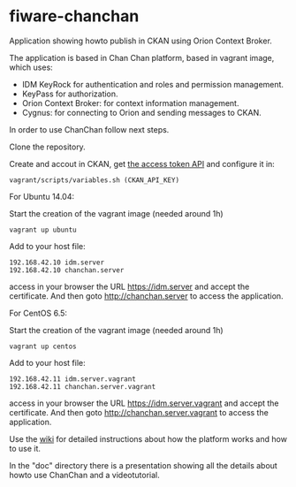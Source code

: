 fiware-chanchan
===============

Application showing howto publish in CKAN using Orion Context Broker.

The application is based in Chan Chan platform, based in vagrant image, which uses:

  * IDM KeyRock for authentication and roles and permission management. 
  * KeyPass for authorization.
  * Orion Context Broker: for context information management.
  * Cygnus: for connecting to Orion and sending messages to CKAN.

In order to use ChanChan follow next steps.

Clone the repository.

Create and accout in CKAN, get [the access token API](https://github.com/Bitergia/fiware-chanchan/wiki/CKAN#creating-an-account-in-demockanorg) and configure it in:

    vagrant/scripts/variables.sh (CKAN_API_KEY)

For Ubuntu 14.04:

Start the creation of the vagrant image (needed around 1h)

    vagrant up ubuntu

Add to your host file:

    192.168.42.10 idm.server
    192.168.42.10 chanchan.server

access in your browser the URL https://idm.server and accept the certificate.
And then goto http://chanchan.server to access the application.

For CentOS 6.5:

Start the creation of the vagrant image (needed around 1h)

    vagrant up centos

Add to your host file:

    192.168.42.11 idm.server.vagrant
    192.168.42.11 chanchan.server.vagrant

access in your browser the URL https://idm.server.vagrant and accept the certificate.
And then goto http://chanchan.server.vagrant to access the application.


Use the [wiki](https://github.com/Bitergia/fiware-chanchan/wiki) for detailed instructions about how the platform works and how to use it.

In the "doc" directory there is a presentation showing all the details about 
howto use ChanChan and a videotutorial.
